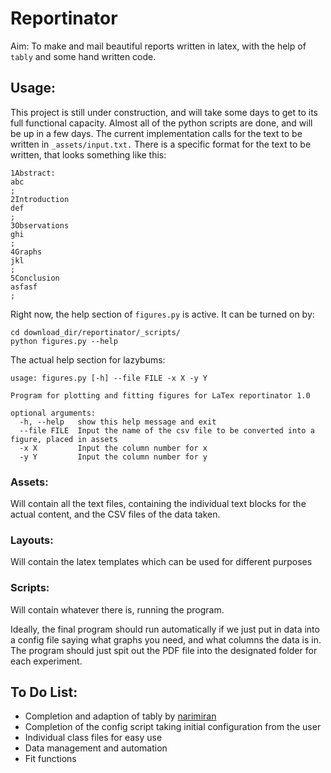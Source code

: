 # Reportinator
Aim: To make and mail beautiful reports written in latex, with the help of `tably` and some hand written code.

## Usage:
This project is still under construction, and will take some days to get to its full functional capacity. 
Almost all of the python scripts are done, and will be up in a few days. The current implementation calls for the text to be written in `_assets/input.txt.`
There is a specific format for the text to be written, that looks something like this:

```shell
1Abstract:
abc
;
2Introduction
def
;
3Observations
ghi
;
4Graphs
jkl
;
5Conclusion
asfasf
;
```

Right now, the help section of `figures.py` is active. It can be turned on by:
```shell
cd download_dir/reportinator/_scripts/
python figures.py --help
```
The actual help section for lazybums:
```console
usage: figures.py [-h] --file FILE -x X -y Y

Program for plotting and fitting figures for LaTex reportinator 1.0

optional arguments:
  -h, --help   show this help message and exit
  --file FILE  Input the name of the csv file to be converted into a figure, placed in assets
  -x X         Input the column number for x
  -y Y         Input the column number for y
```
### Assets:
Will contain all the text files, containing the individual text blocks for the actual content, and the CSV files of the data taken.

### Layouts:
Will contain the latex templates which can be used for different purposes

### Scripts:
Will contain whatever there is, running the program.

Ideally, the final program should run automatically if we just put in data into a config file saying what graphs you need, and what columns the data is in. The program should just spit out the PDF file into the designated folder for each experiment.

## To Do List:
- Completion and adaption of tably by [narimiran](https://github.com/narimiran/tably)
- Completion of the config script taking initial configuration from the user
- Individual class files for easy use
- Data management and automation
- Fit functions
